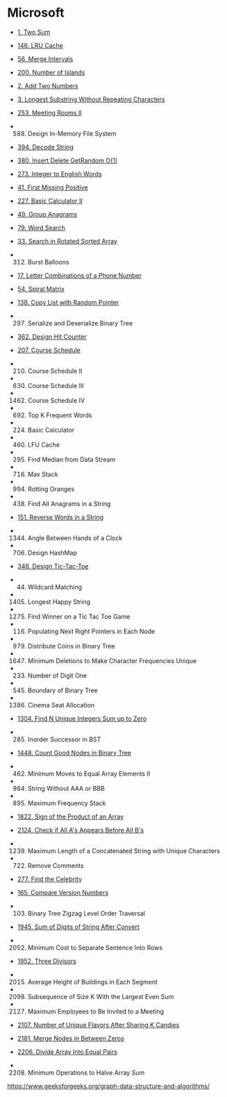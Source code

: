 # Microsoft

- [1. Two Sum](/leetcode/1.md)
- [146. LRU Cache](/leetcode/146.md)
- [56. Merge Intervals](/leetcode/56.md)
- [200. Number of Islands](/leetcode/200.md)
- [2. Add Two Numbers](/leetcode/2.md)
- [3. Longest Substring Without Repeating Characters](/leetcode/3.md)
- [253. Meeting Rooms II](/leetcode/253.md)
- 588. Design In-Memory File System
- [394. Decode String](/leetcode/394.md)
- [380. Insert Delete GetRandom O(1)](/leetcode/380.md)
- [273. Integer to English Words](/leetcode/273.md)
- [41. First Missing Positive](/leetcode/41.md)
- [227. Basic Calculator II](/leetcode/227.md)
- [49. Group Anagrams](/leetcode/49.md)
- [79. Word Search](/leetcode/79.md)
- [33. Search in Rotated Sorted Array](/leetcode/33.md)
- 312. Burst Balloons
- [17. Letter Combinations of a Phone Number](/leetcode/17.md)
- [54. Spiral Matrix](/leetcode/54.md)
- [138. Copy List with Random Pointer](/leetcode/138.md)
- 297. Serialize and Deserialize Binary Tree
- [362. Design Hit Counter](/leetcode/362.md)
- [207. Course Schedule](/leetcode/207.md)
- 210. Course Schedule II
- 630. Course Schedule III
- 1462. Course Schedule IV
- 692. Top K Frequent Words
- 224. Basic Calculator
- 460. LFU Cache
- 295. Find Median from Data Stream
- 716. Max Stack
- 994. Rotting Oranges
- 438. Find All Anagrams in a String
- [151. Reverse Words in a String](/leetcode/151.md)
- 1344. Angle Between Hands of a Clock
- 706. Design HashMap
- [348. Design Tic-Tac-Toe](/leetcode/348.md)
- 44. Wildcard Matching
- 1405. Longest Happy String
- 1275. Find Winner on a Tic Tac Toe Game
- 116. Populating Next Right Pointers in Each Node
- 979. Distribute Coins in Binary Tree
- 1647. Minimum Deletions to Make Character Frequencies Unique
- 233. Number of Digit One
- 545. Boundary of Binary Tree
- 1386. Cinema Seat Allocation
- [1304. Find N Unique Integers Sum up to Zero](/leetcode/1304.md)
- 285. Inorder Successor in BST
- [1448. Count Good Nodes in Binary Tree](/leetcode/1448.md)
- 462. Minimum Moves to Equal Array Elements II
- 984. String Without AAA or BBB
- 895. Maximum Frequency Stack
- [1822. Sign of the Product of an Array](/leetcode/1822.md)


- [2124. Check if All A's Appears Before All B's](/leetcode/2124.md)
- 1239. Maximum Length of a Concatenated String with Unique Characters
- 722. Remove Comments
- [277. Find the Celebrity](/leetcode/277.md)
- [165. Compare Version Numbers](/leetcode/165.md)
- 103. Binary Tree Zigzag Level Order Traversal



- [1945. Sum of Digits of String After Convert](/leetcode/1945.md)
- 2052. Minimum Cost to Separate Sentence Into Rows
- [1952. Three Divisors](/leetcode/1952.md)
- 2015. Average Height of Buildings in Each Segment
- 2098. Subsequence of Size K With the Largest Even Sum
- 2127. Maximum Employees to Be Invited to a Meeting
- [2107. Number of Unique Flavors After Sharing K Candies](/leetcode/2107.md)
- [2181. Merge Nodes in Between Zeros](/leetcode/2181.md)
- [2206. Divide Array Into Equal Pairs](/leetcode/2206.md)
- 2208. Minimum Operations to Halve Array Sum

https://www.geeksforgeeks.org/graph-data-structure-and-algorithms/